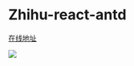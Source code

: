 # Zhihu-react-antd
[在线地址](https://ycjcl868.github.io/zhihu-react-antd/)

![](https://ycjcl868.github.io/zhihu-react-antd/img/1.png)
